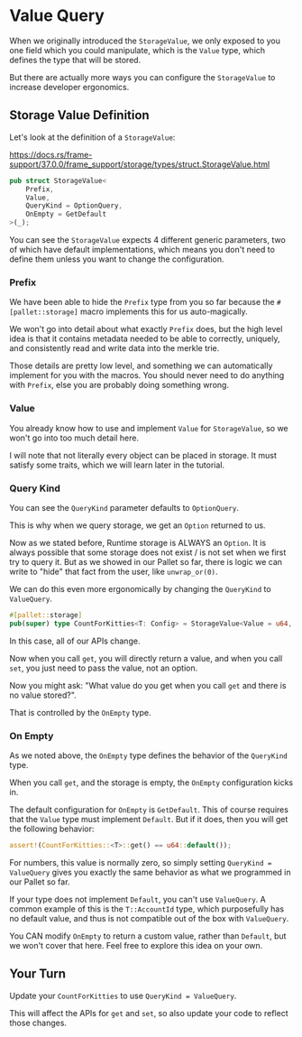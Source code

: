 # Value Query

When we originally introduced the `StorageValue`, we only exposed to you one field which you could manipulate, which is the `Value` type, which defines the type that will be stored.

But there are actually more ways you can configure the `StorageValue` to increase developer ergonomics.

## Storage Value Definition

Let's look at the definition of a `StorageValue`:

https://docs.rs/frame-support/37.0.0/frame_support/storage/types/struct.StorageValue.html

```rust
pub struct StorageValue<
	Prefix,
	Value,
	QueryKind = OptionQuery,
	OnEmpty = GetDefault
>(_);
```

You can see the `StorageValue` expects 4 different generic parameters, two of which have default implementations, which means you don't need to define them unless you want to change the configuration.

### Prefix

We have been able to hide the `Prefix` type from you so far because the `#[pallet::storage]` macro implements this for us auto-magically.

We won't go into detail about what exactly `Prefix` does, but the high level idea is that it contains metadata needed to be able to correctly, uniquely, and consistently read and write data into the merkle trie.

Those details are pretty low level, and something we can automatically implement for you with the macros. You should never need to do anything with `Prefix`, else you are probably doing something wrong.

### Value

You already know how to use and implement `Value` for `StorageValue`, so we won't go into too much detail here.

I will note that not literally every object can be placed in storage. It must satisfy some traits, which we will learn later in the tutorial.

### Query Kind

You can see the `QueryKind` parameter defaults to `OptionQuery`.

This is why when we query storage, we get an `Option` returned to us.

Now as we stated before, Runtime storage is ALWAYS an `Option`. It is always possible that some storage does not exist / is not set when we first try to query it. But as we showed in our Pallet so far, there is logic we can write to "hide" that fact from the user, like `unwrap_or(0)`.

We can do this even more ergonomically by changing the `QueryKind` to `ValueQuery`.

```rust
#[pallet::storage]
pub(super) type CountForKitties<T: Config> = StorageValue<Value = u64, QueryKind = ValueQuery>;
```

In this case, all of our APIs change.

Now when you call `get`, you will directly return a value, and when you call `set`, you just need to pass the value, not an option.

Now you might ask: "What value do you get when you call `get` and there is no value stored?".

That is controlled by the `OnEmpty` type.

### On Empty

As we noted above, the `OnEmpty` type defines the behavior of the `QueryKind` type.

When you call `get`, and the storage is empty, the `OnEmpty` configuration kicks in.

The default configuration for `OnEmpty` is `GetDefault`. This of course requires that the `Value` type must implement `Default`. But if it does, then you will get the following behavior:

```rust
assert!(CountForKitties::<T>::get() == u64::default());
```

For numbers, this value is normally zero, so simply setting `QueryKind = ValueQuery` gives you exactly the same behavior as what we programmed in our Pallet so far.

If your type does not implement `Default`, you can't use `ValueQuery`. A common example of this is the `T::AccountId` type, which purposefully has no default value, and thus is not compatible out of the box with `ValueQuery`.

You CAN modify `OnEmpty` to return a custom value, rather than `Default`, but we won't cover that here. Feel free to explore this idea on your own.

## Your Turn

Update your `CountForKitties` to use `QueryKind = ValueQuery`.

This will affect the APIs for `get` and `set`, so also update your code to reflect those changes.
